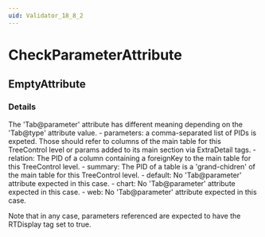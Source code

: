 ```yaml
---
uid: Validator_18_8_2
---
```


# CheckParameterAttribute

## EmptyAttribute

<!-- Description, Properties, ... sections are auto-generated. -->
<!-- REPLACE ME AUTO-GENERATION -->

### Details

The 'Tab@parameter' attribute has different meaning depending on the 'Tab@type' attribute value.
    - parameters: a comma-separated list of PIDs is expeted. Those should refer to columns of the main table for this TreeControl level or params added to its main section via ExtraDetail tags.
    - relation: The PID of a column containing a foreignKey to the main table for this TreeControl level.
    - summary: The PID of a table is a 'grand-chidren' of the main table for this TreeControl level.
    - default: No 'Tab@parameter' attribute expected in this case.
    - chart: No 'Tab@parameter' attribute expected in this case.
    - web: No 'Tab@parameter' attribute expected in this case.

Note that in any case, parameters referenced are expected to have the RTDisplay tag set to true.

<!-- Uncomment to add example code -->
<!--### Example code-->
